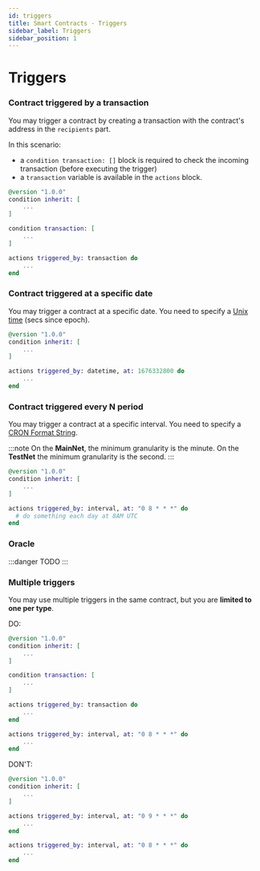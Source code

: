 ```yaml
---
id: triggers
title: Smart Contracts - Triggers
sidebar_label: Triggers
sidebar_position: 1
---
```


# Triggers
### Contract triggered by a transaction

You may trigger a contract by creating a transaction with the contract's address in the `recipients` part.

In this scenario:
- a `condition transaction: []` block is required to check the incoming transaction (before executing the trigger)
- a `transaction` variable is available in the `actions` block.

```elixir 
@version "1.0.0"
condition inherit: [
    ...
]

condition transaction: [
    ...
]

actions triggered_by: transaction do
    ...
end
```

### Contract triggered at a specific date

You may trigger a contract at a specific date. You need to specify a [Unix time](https://en.wikipedia.org/wiki/Unix_time) (secs since epoch). 

```elixir 
@version "1.0.0"
condition inherit: [
    ...
]

actions triggered_by: datetime, at: 1676332800 do
    ...
end
```

### Contract triggered every N period

You may trigger a contract at a specific interval. You need to specify a [CRON Format String](https://en.wikipedia.org/wiki/Cron).

:::note
On the **MainNet**, the minimum granularity is the minute. On the **TestNet** the minimum granularity is the second.
:::
 

```elixir
@version "1.0.0"
condition inherit: [
    ...
]

actions triggered_by: interval, at: "0 8 * * *" do
  # do something each day at 8AM UTC
end
```

### Oracle

:::danger TODO
:::

### Multiple triggers

You may use multiple triggers in the same contract, but you are **limited to one per type**.

DO:
```elixir
@version "1.0.0"
condition inherit: [
    ...
]

condition transaction: [
    ...
]

actions triggered_by: transaction do
    ...
end

actions triggered_by: interval, at: "0 8 * * *" do
    ...
end
```

DON'T:
```elixir
@version "1.0.0"
condition inherit: [
    ...
]

actions triggered_by: interval, at: "0 9 * * *" do
    ...
end

actions triggered_by: interval, at: "0 8 * * *" do
    ...
end
```
